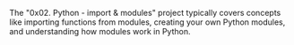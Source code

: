 The "0x02. Python - import & modules" project typically covers concepts like importing functions from modules, creating your own Python modules, and understanding how modules work in Python.